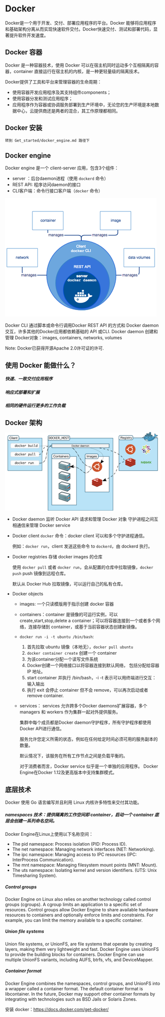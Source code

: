 # Docker
Docker是一个用于开发、交付、部署应用程序的平台。Docker 能够将应用程序和基础架构分离从而实现快速软件交付。Docker快速交付、测试和部署代码，显著提升软件开发速度。

## Docker 容器
Docker 是一种容器技术，使用 Docker 可以在宿主机同时运动多个互相隔离的容器，container 直接运行在宿主机的内核，是一种更轻量级的隔离技术。

Docker提供了工具和平台来管理容器的生命周期：
- 使用容器开发应用程序及其支持组件components；
- 使用容器分发和测试应用程序；
- 应用程序作为容器或协调服务部署到生产环境中，无论您的生产环境是本地数据中心，云提供商还是两者的混合，其工作原理都相同。

## Docker 安装
    转到 Get_started/docker_engine.md 路径下

## Docker engine
Docker engine 是一个 client-server 应用，包含3个组件：
- server ：后台daemon进程（使用 `dockerd` 命令）
- REST API: 程序访问daemon的接口
- CLI客户端：命令行接口客户端（`docker` 命令）

![image](engine-components-flow.png)

Docker CLI 通过脚本或命令行调用Docker REST API 的方式和 Docker daemon 交互，许多其他的Docker应用都依赖基础的 API 或CLI.
Docker daemon 创建和管理 Docker对象：images, containers, networks, volumes

Note: Docker已获得开源Apache 2.0许可证的许可.

## 使用 Docker 能做什么？
##### 快速、一致交付应用程序
##### 响应式部署和扩展
##### 相同的硬件运行更多的工作负载

## Docker 架构
![image](docker_archtiecture.png)
- Docker daemon
  监听 Docker API 请求和管理 Docker 对象
  守护进程之间互相通信来管理 Docker service
- Docker client
  `docker` 命令：docker client 可以和多个守护进程通信。

  例如：`docker run`，client 发送这些命令 to `dockerd`，由 dockerd 执行。
- Docker registries
  存储 docker images 的仓库

  使用 `docker pull` 或者 `docker run`，会从配置的仓库中拉取镜像，`docker push` push 镜像到远程仓库。

  默认从 Docker Hub 拉取镜像，可以运行自己的私有仓库。

- Docker objects
    - images: 一个只读模版用于指示创建 docker 容器
    - containers：container 是镜像的可运行实例，可以create,start,stop,delete a container；可以将容器连接到一个或者多个网络，连接存储到 container，或基于当前容器状态创建新镜像。
    - `docker run -i -t ubuntu /bin/bash`:
       1. 首先拉取 ubuntu 镜像（本地无），`docker pull ubuntu`
       2. `docker container create` 创建一个 container
       3. 为该container分配一个读写文件系统
       4. Docker创建一个网络接口以将容器连接到默认网络， 包括分配给容器 IP 地址。
       5. start container 并执行 /bin/bash，-i -t 表示可以用终端进行交互：输入输出
       6. 执行 exit 会停止 container 但不会 remove，可以再次启动或者 remove container.

    - services：
      services 允许跨多个Docker daemons扩展容器，多个 managers 和 workers 作为集群一起对外提供服务。

      集群中每个成员都是Docker daemon守护程序，所有守护程序都使用Docker API进行通信。

      服务允许您定义所需的状态，例如在任何给定时间必须可用的服务副本的数量。

      默认情况下，该服务在所有工作节点之间是负载平衡的。

      对于消费者而言，Docker service 似乎是一个单独的应用程序。 Docker Engine在Docker 1.12及更高版本中支持集群模式。

## 底层技术
Docker 使用 Go 语言编写并且利用 Linux 内核许多特性来交付其功能。
##### namespaces 技术：提供隔离的工作空间即 container，启动一个 container 底层会创建一系列命名空间。
Docker Engine在Linux上使用以下名称空间：
- The pid namespace: Process isolation (PID: Process ID).
- The net namespace: Managing network interfaces (NET: Networking).
- The ipc namespace: Managing access to IPC resources (IPC: InterProcess Communication).
- The mnt namespace: Managing filesystem mount points (MNT: Mount).
- The uts namespace: Isolating kernel and version identifiers. (UTS: Unix Timesharing System).

##### Control groups
Docker Engine on Linux also relies on another technology called control groups (cgroups). A cgroup limits an application to a specific set of resources. Control groups allow Docker Engine to share available hardware resources to containers and optionally enforce limits and constraints. For example, you can limit the memory available to a specific container.

##### Union file systems
Union file systems, or UnionFS, are file systems that operate by creating layers, making them very lightweight and fast. Docker Engine uses UnionFS to provide the building blocks for containers. Docker Engine can use multiple UnionFS variants, including AUFS, btrfs, vfs, and DeviceMapper.

##### Container format
Docker Engine combines the namespaces, control groups, and UnionFS into a wrapper called a container format. The default container format is libcontainer. In the future, Docker may support other container formats by integrating with technologies such as BSD Jails or Solaris Zones.

安装 docker：https://docs.docker.com/get-docker/